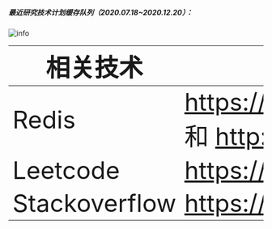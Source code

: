 ##### 最近研究技术计划缓存队列（2020.07.18~2020.12.20）：

![info](https://github-readme-stats.vercel.app/api?username=wencaixu&show_icons=true&count_private=true&hide=prs&theme=default_repocard)

| <font size=7>相关技术 </font>  | <font size=7>参考文档</font>    |
| --------   | ----- |
| <font size=7>Redis  </font>    | <font size=7>https://github.com/redis/redis 和 http://www.redis.cn/  </font>  | 
| <font size=7>Leetcode</font>   | <font size=7>https://leetcode.com/wencaixu/ </font>    | 
| <font size=7>Stackoverflow </font>   | <font size=7>https://stackoverflow.com/</font>   | 

<!-- ##### 个人公众号平台：
<p align="left">
     <img src="https://github.com/wencaixu/wencaixu/blob/master/20200712204129909.png" 
     height=80px
     width=80px
     alt="撩一撩">
 </p>

https://www.tuyrk.cn/imooc/1297-MQ-Kafka/04-kafka-log-collect/
https://patents.google.com/patent/CN104933114A/zh
https://www.javazhiyin.com/63922.html
https://www.infoq.cn/article/evg_nlkel6ed8wqwltrq
https://www.infoq.cn/article/evg_nlkel6ed8wqwltrq

-->
